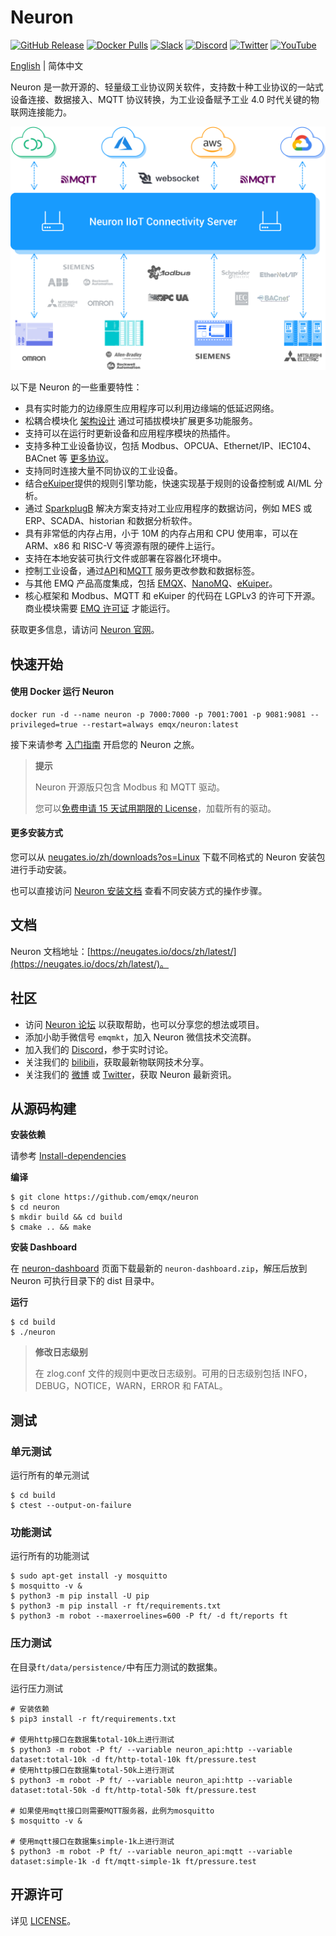 # Neuron

[![GitHub Release](https://img.shields.io/github/release/neugates/neuron?color=brightgreen&label=Release)](https://github.com/neugates/neuron/releases)
[![Docker Pulls](https://img.shields.io/docker/pulls/emqx/neuron?label=Docker%20Pulls)](https://hub.docker.com/r/emqx/neuron)
[![Slack](https://img.shields.io/badge/Slack-Neuron-39AE85?logo=slack)](https://slack-invite.emqx.io/)
[![Discord](https://img.shields.io/discord/931086341838622751?label=Discord&logo=discord)](https://discord.gg/xYGf3fQnES)
[![Twitter](https://img.shields.io/badge/Follow-EMQ-1DA1F2?logo=twitter)](https://twitter.com/EMQTech)
[![YouTube](https://img.shields.io/badge/Subscribe-EMQ-FF0000?logo=youtube)](https://www.youtube.com/channel/UC5FjR77ErAxvZENEWzQaO5Q)



[English](https://github.com/neugates/neuron/blob/main/README.md) | 简体中文

Neuron 是一款开源的、轻量级工业协议网关软件，支持数十种工业协议的一站式设备连接、数据接入、MQTT 协议转换，为工业设备赋予工业 4.0 时代关键的物联网连接能力。

![neuron-overview](docs/pictures/neuron-final.png)

以下是 Neuron 的一些重要特性：

- 具有实时能力的边缘原生应用程序可以利用边缘端的低延迟网络。
- 松耦合模块化 [架构设计](https://neugates.io/docs/en/latest/architecture.html) 通过可插拔模块扩展更多功能服务。
- 支持可以在运行时更新设备和应用程序模块的热插件。
- 支持多种工业设备协议，包括 Modbus、OPCUA、Ethernet/IP、IEC104、BACnet 等 [更多协议](https://neugates.io/docs/en/latest/module-plugins/module-list.html)。
- 支持同时连接大量不同协议的工业设备。
- 结合[eKuiper](https://www.lfedge.org/projects/ekuiper)提供的规则引擎功能，快速实现基于规则的设备控制或 AI/ML 分析。
- 通过 [SparkplugB](https://neugates.io/docs/en/latest/use_cases.html) 解决方案支持对工业应用程序的数据访问，例如 MES 或 ERP、SCADA、historian 和数据分析软件。
- 具有非常低的内存占用，小于 10M 的内存占用和 CPU 使用率，可以在 ARM、x86 和 RISC-V 等资源有限的硬件上运行。
- 支持在本地安装可执行文件或部署在容器化环境中。
- 控制工业设备，通过[API](https://neugates.io/docs/en/latest/api.html)和[MQTT](https://neugates.io/docs/en/latest/mqtt.html) 服务更改参数和数据标签。
- 与其他 EMQ 产品高度集成，包括  [EMQX](https://www.emqx.com/zh/products/emqx)、[NanoMQ](https://nanomq.io/zh)、[eKuiper](https://ekuiper.org/zh)。
- 核心框架和 Modbus、MQTT 和 eKuiper 的代码在 LGPLv3 的许可下开源。商业模块需要 [EMQ 许可证](https://neugates.io/docs/en/latest/getting-started/license_policy.html) 才能运行。

获取更多信息，请访问 [Neuron 官网](https://neugates.io/zh)。

## 快速开始

#### 使用 Docker 运行 Neuron

```
docker run -d --name neuron -p 7000:7000 -p 7001:7001 -p 9081:9081 --privileged=true --restart=always emqx/neuron:latest
```

接下来请参考 [入门指南](https://neugates.io/docs/zh/latest/getting-started/quick_start.html#运行和使用) 开启您的 Neuron 之旅。

> **提示**
>
> Neuron 开源版只包含 Modbus 和 MQTT 驱动。
>
> 您可以[免费申请 15 天试用期限的 License](https://www.emqx.com/zh/apply-licenses/neuron)，加载所有的驱动。

#### 更多安装方式

您可以从 [neugates.io/zh/downloads?os=Linux](https://neugates.io/zh/downloads?os=Linux) 下载不同格式的 Neuron 安装包进行手动安装。

也可以直接访问 [Neuron 安装文档](https://neugates.io/docs/zh/latest/getting-started/installation.html) 查看不同安装方式的操作步骤。

## 文档

Neuron 文档地址：[https://neugates.io/docs/zh/latest/](https://neugates.io/docs/zh/latest/)。

## 社区

- 访问 [Neuron 论坛](https://askemq.com/c/neuron/8) 以获取帮助，也可以分享您的想法或项目。
- 添加小助手微信号 `emqmkt`，加入 Neuron 微信技术交流群。
- 加入我们的 [Discord](https://discord.gg/xYGf3fQnES)，参于实时讨论。
- 关注我们的 [bilibili](https://space.bilibili.com/522222081)，获取最新物联网技术分享。
- 关注我们的 [微博](https://weibo.com/emqtt) 或 [Twitter](https://twitter.com/EMQTech)，获取 Neuron 最新资讯。

## 从源码构建

**安装依赖**

请参考 [Install-dependencies](https://github.com/emqx/neuron/blob/main/Install-dependencies.md)

**编译**

```
$ git clone https://github.com/emqx/neuron
$ cd neuron
$ mkdir build && cd build
$ cmake .. && make
```

**安装 Dashboard**

在 [neuron-dashboard](https://github.com/emqx/neuron-dashboard/releases) 页面下载最新的 `neuron-dashboard.zip`，解压后放到 Neuron 可执行目录下的 dist 目录中。

**运行**

```
$ cd build
$ ./neuron
```

>**修改日志级别**
>
>在 zlog.conf 文件的规则中更改日志级别。可用的日志级别包括 INFO，DEBUG，NOTICE，WARN，ERROR 和 FATAL。

## 测试

### 单元测试

运行所有的单元测试

```shell
$ cd build
$ ctest --output-on-failure
```

### 功能测试

运行所有的功能测试

```shell
$ sudo apt-get install -y mosquitto
$ mosquitto -v &
$ python3 -m pip install -U pip
$ python3 -m pip install -r ft/requirements.txt
$ python3 -m robot --maxerroelines=600 -P ft/ -d ft/reports ft
```

### 压力测试

在目录`ft/data/persistence/`中有压力测试的数据集。

运行压力测试

```shell
# 安装依赖
$ pip3 install -r ft/requirements.txt

# 使用http接口在数据集total-10k上进行测试
$ python3 -m robot -P ft/ --variable neuron_api:http --variable dataset:total-10k -d ft/http-total-10k ft/pressure.test
# 使用http接口在数据集total-50k上进行测试
$ python3 -m robot -P ft/ --variable neuron_api:http --variable dataset:total-50k -d ft/http-total-50k ft/pressure.test

# 如果使用mqtt接口则需要MQTT服务器，此例为mosquitto
$ mosquitto -v &

# 使用mqtt接口在数据集simple-1k上进行测试
$ python3 -m robot -P ft/ --variable neuron_api:mqtt --variable dataset:simple-1k -d ft/mqtt-simple-1k ft/pressure.test
```

## 开源许可

详见 [LICENSE](./LICENSE)。
